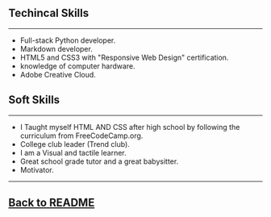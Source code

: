 ## Techincal Skills

---
* Full-stack Python developer.
* Markdown developer.
* HTML5 and CSS3 with "Responsive Web Design" certification.
* knowledge of computer hardware.
* Adobe Creative Cloud.

## Soft Skills

---
* I Taught myself HTML AND CSS after high school by following the curriculum from FreeCodeCamp.org.
* College club leader (Trend club).
* I am a Visual and tactile learner.
* Great school grade tutor and a great babysitter.
* Motivator.

---
## [Back to README](https://github.com/zacka37/Final-Project.git)
